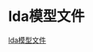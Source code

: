 # lda模型文件
[lda模型文件](https://github.com/zhangfazhan/text_similarity/tree/master/lda_similarity/model)